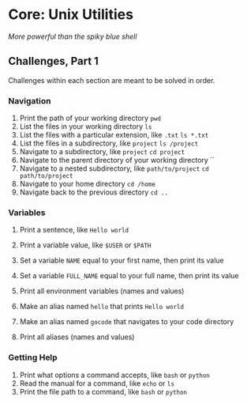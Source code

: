 # Core: Unix Utilities

_More powerful than the spiky blue shell_

## Challenges, Part 1

Challenges within each section are meant to be solved in order.

### Navigation

1.  Print the path of your working directory
    `pwd`
1.  List the files in your working directory
    `ls`
1.  List the files with a particular extension, like `.txt`
    `ls *.txt`
1.  List the files in a subdirectory, like `project`
    `ls /project`
1.  Navigate to a subdirectory, like `project`
    `cd project`
1.  Navigate to the parent directory of your working directory
    ``
1.  Navigate to a nested subdirectory, like `path/to/project`
    `cd path/to/project`
1.  Navigate to your home directory
    `cd /home`
1.  Navigate back to the previous directory
    `cd ..`

### Variables

1.  Print a sentence, like `Hello world`
    
1.  Print a variable value, like `$USER` or `$PATH`
1.  Set a variable `NAME` equal to your first name, then print its value
1.  Set a variable `FULL_NAME` equal to your full name, then print its value
1.  Print all environment variables (names and values)
1.  Make an alias named `hello` that prints `Hello world`
1.  Make an alias named `gocode` that navigates to your code directory
1.  Print all aliases (names and values)

### Getting Help

1.  Print what options a command accepts, like `bash` or `python`
1.  Read the manual for a command, like `echo` or `ls`
1.  Print the file path to a command, like `bash` or `python`

